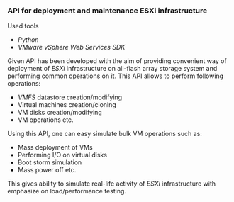 ### API for deployment and maintenance ESXi infrastructure

Used tools
- _Python_
- _VMware vSphere Web Services SDK_

Given API has been developed with the aim of providing convenient way of deployment of _ESXi_ infrastructure on all-flash 
array storage system and performing common operations on it. This API allows to perform following operations:
- _VMFS_ datastore creation/modifying
- Virtual machines creation/cloning
- VM disks creation/modifying
- VM operations etc.

Using this API, one can easy simulate bulk VM operations such as:
- Mass deployment of VMs
- Performing I/O on virtual disks
- Boot storm simulation
- Mass power off etc.

This gives ability to simulate real-life activity of _ESXi_ infrastructure with emphasize on load/performance testing.